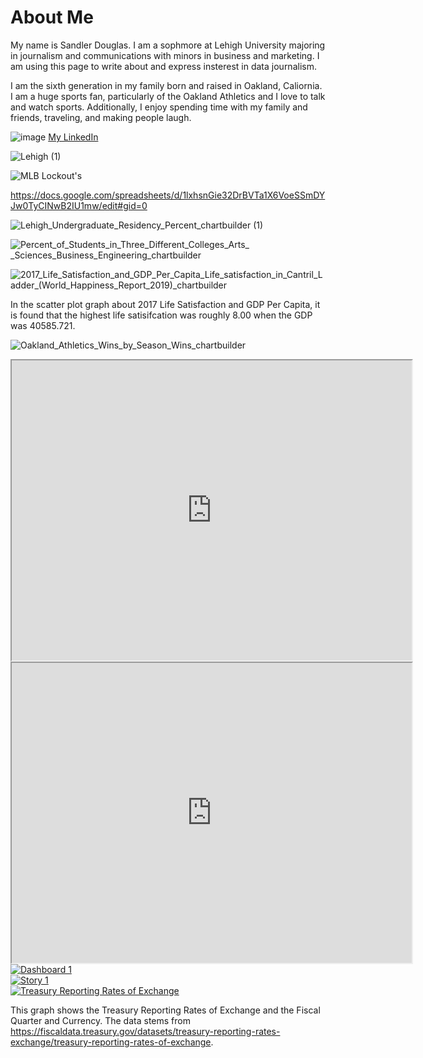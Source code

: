 # About Me


My name is Sandler Douglas. I am a sophmore at Lehigh University majoring in journalism and communications with minors in business and marketing. I am using this page to write about and express insterest in data journalism. 

I am the sixth generation in my family born and raised in Oakland, Caliornia. I am a huge sports fan, particularly of the Oakland Athletics and I love to talk and watch sports. Additionally, I enjoy spending time with my family and friends, traveling, and making people laugh.  

![image](https://media-exp1.licdn.com/dms/image/C4E03AQHtiSpau59ahA/profile-displayphoto-shrink_400_400/0/1640392593705?e=1650499200&v=beta&t=QZTszJpa0A7I0O5FB1bJLWvKKNktM48cV9ltjlPqb1o)
[My LinkedIn](https://www.linkedin.com/in/sandler-douglas/)

![Lehigh (1)](https://user-images.githubusercontent.com/99892260/155554422-b100d281-049a-42e9-8a99-0d3423774e68.png)

![MLB Lockout's](https://user-images.githubusercontent.com/99892260/155906631-fde4f268-5883-4bd6-a594-7bb7d902162c.png)

https://docs.google.com/spreadsheets/d/1lxhsnGie32DrBVTa1X6VoeSSmDYJw0TyCINwB2IU1mw/edit#gid=0

                                

![Lehigh_Undergraduate_Residency_Percent_chartbuilder (1)](https://user-images.githubusercontent.com/99892260/157932981-b40c7441-4b23-4487-906d-573a6ba9c043.png)

![Percent_of_Students_in_Three_Different_Colleges_Arts_ _Sciences_Business_Engineering_chartbuilder](https://user-images.githubusercontent.com/99892260/159930986-cd76bdfd-9ed6-45e9-a100-01a7e46942ed.png)

![2017_Life_Satisfaction_and_GDP_Per_Capita_Life_satisfaction_in_Cantril_Ladder_(World_Happiness_Report_2019)_chartbuilder](https://user-images.githubusercontent.com/99892260/159932952-5a35090d-46c8-4fb4-af2c-722af562898f.png)
 
 In the scatter plot graph about 2017 Life Satisfaction and GDP Per Capita, it is found that the highest life satisifcation was roughly 8.00 when the GDP was 40585.721. 
 
 ![Oakland_Athletics_Wins_by_Season_Wins_chartbuilder](https://user-images.githubusercontent.com/99892260/160311397-4b781446-5122-48f0-b8e0-edc605cc21ca.png)

<iframe src="https://www.google.com/maps/d/u/0/embed?mid=15yI8IRHqtoNBTBidn0q5YaXFwOGP67QG&ehbc=2E312F" width="640" height="480"></iframe> 

<iframe src="https://www.google.com/maps/d/embed?mid=1Q-mna7YlspeMJ_Hpdd-MAh6AzQqi7wQk&ehbc=2E312F" width="640" height="480"></iframe>

<div class='tableauPlaceholder' id='viz1650223545285' style='position: relative'><noscript><a href='#'><img alt='Dashboard 1 ' src='https:&#47;&#47;public.tableau.com&#47;static&#47;images&#47;Pa&#47;PartyLocationPreferenceandOrganization&#47;Dashboard1&#47;1_rss.png' style='border: none' /></a></noscript><object class='tableauViz'  style='display:none;'><param name='host_url' value='https%3A%2F%2Fpublic.tableau.com%2F' /> <param name='embed_code_version' value='3' /> <param name='site_root' value='' /><param name='name' value='PartyLocationPreferenceandOrganization&#47;Dashboard1' /><param name='tabs' value='no' /><param name='toolbar' value='yes' /><param name='static_image' value='https:&#47;&#47;public.tableau.com&#47;static&#47;images&#47;Pa&#47;PartyLocationPreferenceandOrganization&#47;Dashboard1&#47;1.png' /> <param name='animate_transition' value='yes' /><param name='display_static_image' value='yes' /><param name='display_spinner' value='yes' /><param name='display_overlay' value='yes' /><param name='display_count' value='yes' /><param name='language' value='en-US' /><param name='filter' value='publish=yes' /></object></div> <script type='text/javascript'> var divElement = document.getElementById('viz1650223545285'); var vizElement = divElement.getElementsByTagName('object')[0]; if ( divElement.offsetWidth > 800 ) { vizElement.style.width='100%';vizElement.style.height=(divElement.offsetWidth*0.75)+'px';} else if ( divElement.offsetWidth > 500 ) { vizElement.style.width='100%';vizElement.style.height=(divElement.offsetWidth*0.75)+'px';} else { vizElement.style.width='100%';vizElement.style.height='727px';}  var scriptElement = document.createElement('script'); scriptElement.src = 'https://public.tableau.com/javascripts/api/viz_v1.js';                    vizElement.parentNode.insertBefore(scriptElement, vizElement); </script>

<div class='tableauPlaceholder' id='viz1650551445519' style='position: relative'><noscript><a href='#'><img alt='Story 1 ' src='https:&#47;&#47;public.tableau.com&#47;static&#47;images&#47;IP&#47;IPEDSData_16505513965840&#47;Story1&#47;1_rss.png' style='border: none' /></a></noscript><object class='tableauViz'  style='display:none;'><param name='host_url' value='https%3A%2F%2Fpublic.tableau.com%2F' /> <param name='embed_code_version' value='3' /> <param name='site_root' value='' /><param name='name' value='IPEDSData_16505513965840&#47;Story1' /><param name='tabs' value='no' /><param name='toolbar' value='yes' /><param name='static_image' value='https:&#47;&#47;public.tableau.com&#47;static&#47;images&#47;IP&#47;IPEDSData_16505513965840&#47;Story1&#47;1.png' /> <param name='animate_transition' value='yes' /><param name='display_static_image' value='yes' /><param name='display_spinner' value='yes' /><param name='display_overlay' value='yes' /><param name='display_count' value='yes' /><param name='language' value='en-US' /><param name='filter' value='publish=yes' /></object></div> <script type='text/javascript'> var divElement = document.getElementById('viz1650551445519'); var vizElement = divElement.getElementsByTagName('object')[0];                    vizElement.style.width='1016px';vizElement.style.height='991px'; var scriptElement = document.createElement('script');             scriptElement.src = 'https://public.tableau.com/javascripts/api/viz_v1.js';                    vizElement.parentNode.insertBefore(scriptElement, vizElement); </script>

<div class='tableauPlaceholder' id='viz1651101576296' style='position: relative'><noscript><a href='#'><img alt='Treasury Reporting Rates of Exchange ' src='https:&#47;&#47;public.tableau.com&#47;static&#47;images&#47;KR&#47;KRT7QRYF9&#47;1_rss.png' style='border: none' /></a></noscript><object class='tableauViz'  style='display:none;'><param name='host_url' value='https%3A%2F%2Fpublic.tableau.com%2F' /> <param name='embed_code_version' value='3' /> <param name='path' value='shared&#47;KRT7QRYF9' /> <param name='toolbar' value='yes' /><param name='static_image' value='https:&#47;&#47;public.tableau.com&#47;static&#47;images&#47;KR&#47;KRT7QRYF9&#47;1.png' /> <param name='animate_transition' value='yes' /><param name='display_static_image' value='yes' /><param name='display_spinner' value='yes' /><param name='display_overlay' value='yes' /><param name='display_count' value='yes' /><param name='language' value='en-US' /><param name='filter' value='publish=yes' /></object></div> <script type='text/javascript'> var divElement = document.getElementById('viz1651101576296'); var vizElement = divElement.getElementsByTagName('object')[0];                   vizElement.style.width='1016px';vizElement.style.height='991px'; var scriptElement = document.createElement('script');   scriptElement.src = 'https://public.tableau.com/javascripts/api/viz_v1.js';                    vizElement.parentNode.insertBefore(scriptElement, vizElement); </script>

This graph shows the Treasury Reporting Rates of Exchange and the Fiscal Quarter and Currency. The data stems from https://fiscaldata.treasury.gov/datasets/treasury-reporting-rates-exchange/treasury-reporting-rates-of-exchange. 
